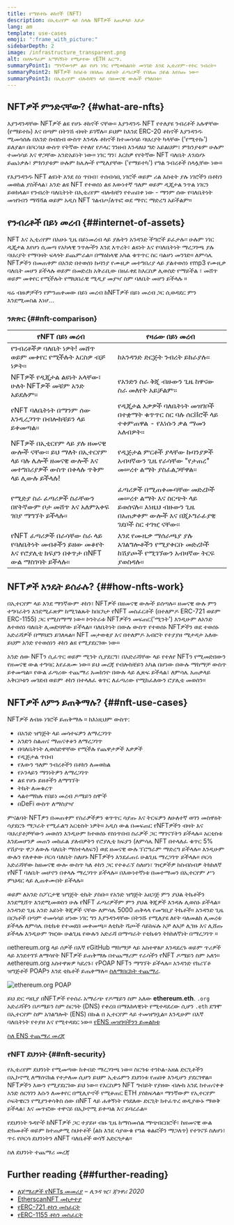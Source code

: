 ```yaml
---
title: የማይተኩ ቶከኖች (NFT)
description: በኢቲሪየም ላይ ስላሉ NFTዎች አጠቃላይ እይታ
lang: am
template: use-cases
emoji: ":frame_with_picture:"
sidebarDepth: 2
image: /infrastructure_transparent.png
alt: በሆሎግራም አማካኝነት የሚታየው የETH አርማ.
summaryPoint1: ማንኛውንም ልዩ የሆነ ነገር የሚወከልበት መንገድ እንደ ኢቴሪየም-ተኮር ንብረት።
summaryPoint2: NFTዎች ከበፊቱ በበለጠ ለይዘት ፈጣሪዎች የበለጠ ኃይል እየሰጡ ነው።
summaryPoint3: በኢቲሪየም ብሎክቼን ላይ በዘመናዊ ውሎች የጎለበቱ።
---
```


## NFTዎች ምንድናቸው? \{#what-are-nfts}

እያንዳንዳቸው NFTዎች ልዩ የሆኑ ቶከኖች ናቸው። እያንዳንዱ NFT የተለያዩ ንብረቶች አሉዋቸው (የማይተኩ) እና በጣም በትንሽ ብዛት ይገኛሉ። ይህም ከእንደ ERC-20 ቶከኖች እያንዳንዱ ሚመሳሰሉ በአንድ ስብስብ ውስጥ እንዳሉ ቶከኖች ከተመሳሳይ ባህሪያት ካላቸው ('የሚተኩ') ይለያል። በቦርሳህ ውስጥ የትኛው የተለየ የዶላር ገንዘብ እንዳለህ ግድ አይልህም፣ ምክንያቱም ሁሉም ተመሳሳይ እና ዋጋቸው አንድአይነት ነው። ነገር ግን፣ እርስዎ የየትኛው NFT ባለቤት _እንደሆኑ_ ይጨነቃሉ፣ ምክንያቱም ሁሉም ከሌሎች የሚለያቸው ('የማይተካ') የግል ንብረቶች ስላሏቸው ነው።

የእያንዳንዱ NFT ልዩነት እንደ ስነ ጥበብ፣ ተሰብሳቢ ነገሮች ወይም ሪል እስቴት ያሉ ነገሮችን በቶከን መወከል ያስችላል፣ አንድ ልዩ NFT የተወሰነ ልዩ እውነተኛ ዓለም ወይም ዲጂታል ንጥል ነገርን ይወክላል። የንብረት ባለቤትነት በኢቲሪየም ብሎክቼን የተጠበቀ ነው - ማንም ሰው የባለቤትነት መዝገብን ማሻሻል ወይም አዲስ NFT ገልብጦ/ለጥፎ ወደ ማኖር ማድረግ አይችልም።

<YouTube id="Xdkkux6OxfM" />

## የንብረቶች በይነ መረብ \{##internet-of-assets}

NFT እና ኢቲሪየም በአሁኑ ጊዜ በይነመረብ ላይ ያሉትን አንዳንድ ችግሮች ይፈታሉ፡፡ ሁሉም ነገር ዲጂታል እየሆነ ሲመጣ የአካላዊ ንጥሎችን እንደ እጥረት፣ ልዩነት እና የባለቤትነት ማረጋገጫ ያሉ ባህሪያት የማባዛት ፍላጎት ይጨምራል። በማዕከላዊ አካል ቁጥጥር ስር ባልሆነ መንገድ። ለምሳሌ NFTዎችን በመጠቀም በአንድ በተወሰነ ኩባንያ የሙዚቃ መተግበሪያ ላይ ያልተወሰነ የmp3 የሙዚቃ ባለቤት መሆን ይችላሉ ወይም በመድረክ አቅራቢው በዘፈቀደ ከእርስዎ ሊወሰድ የማይችል ፣ መሸጥ ወይም መቀየር የሚችሉት የማህበራዊ ሚዲያ መያዣ ስም ባለቤት መሆን ይችላሉ ።

ዛሬ ብዙዎቻችን የምንጠቀመው በይነ መረብ ከNFTዎች በይነ መረብ ጋር ሲወዳደር ምን እንደሚመስል እነሆ...

### ንጽጽር \{##nft-comparison}

| የNFT በይነ መረብ                                                                                            | የዛሬው በይነ መረብ                                                                                         |
| ------------------------------------------------------------------------------------------------------- | ---------------------------------------------------------------------------------------------------- |
| የንብረቶችዎ ባለቤት ነዎት! መሸጥ ወይም መቀየር የሚችሉት እርስዎ ብቻ ነዎት።                                                       | ከአንዳንድ ድርጅት ንብረት ይከራያሉ።                                                                              |
| NFTዎች የዲጂታል ልዩነት አላቸው፣ ሁለት NFTዎች መቼም አንድ አይደሉም።                                                         | የአንድን ስራ ቅጂ ብዙውን ጊዜ ከዋናው ስራ መለየት አይቻልም።                                                              |
| የNFT ባለቤትነት በማንም ሰው እንዲረጋገጥ በብሎክቼይን ላይ ይቀመጣል።                                                           | የዲጂታል እቃዎች ባለቤትነት መዝገቦች በተቋማት ቁጥጥር ስር ባሉ ሰርቨሮች ላይ ተቀምጠዋል - የእነሱን ቃል ማመን አለብዎት።                       |
| NFTዎች በኢቲርየም ላይ ያሉ ዘመናዊ ውሎች ናቸው። ይህ ማለት በኢተርየም ላይ ባሉ ሌሎች ዘመናዊ ውሎች እና መተግበሪያዎች ውስጥ በቀላሉ ጥቅም ላይ ሊውሉ ይችላሉ! | የዲጅታል ምርቶች ያላቸው ኩባንያዎች አብዛኛውን ጊዜ የራሳቸው "የታጠረ" መሠረተ ልማት ያስፈልጋቸዋል።                                     |
| የሚድያ ስራ ፈጣሪዎች ስራቸውን በየትኛውም ቦታ መሸጥ እና አለምአቀፍ ገበያ ማግኘት ይችላሉ።                                              | ፈጣሪዎች በሚጠቀሙባቸው መድረኮች መሠረተ ልማት እና ስርጭት ላይ ይወሰናሉ። እነዚህ ብዙውን ጊዜ በአጠቃቀም ውሎች እና በጂኦግራፊያዊ ገደቦች ስር ተገዢ ናቸው። |
| የNFT ፈጣሪዎች በራሳቸው ስራ ላይ የባለቤትነት መብቶችን ይዘው መቆየት እና የሮያሊቲ ክፍያን በቀጥታ በNFT ውል ማስገባት ይችላሉ።                    | እንደ የሙዚቃ ማሰራጫያ ያሉ አገልግሎቶችን የሚያቀርቡ መድረኮች ከሽያጮች የሚገኘውን አብዛኛው ትርፍ ያወስዳሉ።                                |

## NFTዎች እንዴት ይሰራሉ? \{##how-nfts-work}

በኢተርየም ላይ እንደ ማንኛውም ቶከን፣ NFTዎች በዘመናዊ ውሎች ይሰጣሉ። ዘመናዊ ውሉ ምን ተግባራትን እንደሚፈጽም ከሚገልጹት ከበርካታ የNFT መስፈርቶች (በተለምዶ ERC-721 ወይም ERC-1155) ጋር የሚስማማ ነው። ኮንትራቱ NFTዎችን መፍጠር('ሚንት') እንዲሁም ለአንድ ለተወሰነ ባለቤት ሊመድባቸው ይችላል። ባለቤትነት በውሉ ውስጥ የተወሰኑ NFTዎችን ወደ ተወሰኑ አድራሻዎች በማጓደን ይገለጻል። NFT መታወቂያ እና በተለምዶ አብሮት የተያያዘ ሜታዳታ አለው ይህም አንድ የተወሰነን ቶከን ልዩ የሚያደርገው ነው።

አንድ ሰው NFTን ሲፈጥር ወይም ሚንት ሲያደርግ፣ በአድራሻቸው ላይ የተለየ NFTን የሚመድበውን የዘመናዊ ውል ተግባር እየፈጸሙ ነው። ይህ መረጃ የብሎክቼይን አካል በሆነው በውሉ ማከማቻ ውስጥ ይቀመጣል። የውል ፈጣሪው ተጨማሪ አመክንዮ በውሉ ላይ ሊጽፍ ይችላል፣ ለምሳሌ አጠቃላይ አቅርቦቱን መገደብ ወይም ቶከን በተላለፈ ቁጥር ለፈጣሪው የሚከፈለውን ሮያሊቲ መወሰን።

## NFTዎች ለምን ይጠቅማሉ? \{##nft-use-cases}

NFTዎች ለብዙ ነገሮች ይጠቅማሉ ። ከእነዚህም ውስጥ:

- በአንድ ዝግጅት ላይ መሳተፍዎን ለማረጋገጥ
- አንድን ስልጠና ማጠናቀቆን ለማረጋገጥ
- በባለቤትነት ሊወስድዋቸው የሚችሉ የጨዋታዎች እቃዎች
- የዲጅታል ጥበብ
- የእውን ዓለም ንብረቶችን በቶክን ለመወከል
- የኦንላይን ማንነትዎን ለማረጋገጥ
- ልዩ የሆኑ ይዘቶችን ለማግኘት
- ትኬት ለመቁረጥ
- ላልተማከሉ የበይነ መረብ ዶሜይን ስሞች
- በDeFi ውስጥ ለማስያዣ

ምናልባት NFTዎን በመጠቀም የስራዎችዎን ቁጥጥር ሳያጡ እና ትርፍዎን ለሁለተኛ ወገን መስዋዕት ሳያደርጉ ማጋራት የሚፈልግ አርቲስት ነዎት። አዲስ ውል በመፍጠር የNFTዎችን ብዛት እና ባህሪያቶቻቸውን መወሰን እንዲሁም ክተወሰኑ የስነጥበብ ስራዎች ጋር ማገናኘትን ይችላሉ። አርቲስቱ እንደመሆንዎ መጠን መከፈል ያለብዎትን የሮያሊቲ ክፍያን (ለምሳሌ NFT በተላለፈ ቁጥር 5% የሽያጭ ዋጋ ለውሉ ባለቤት ማስተላለፍን) ወደ ዘመናዊ ውሉ ፕሮግራም ማድረግ ይችላሉ። እንዲሁም ውሉን የለቀቀው ቦርሳ ባለቤት ስለሆኑ NFTዎችን እንደፈጠሩ ሁልጊዜ ማረጋገጥ ይችላሉ። ቦርሳ አድራሻቸው ከዘመናዊ ውሎ ውስጥ ካለ ቶከን ጋር የተቆራኘ ስለሆነ፣ ገዢዎችዎ ከስብስብዎ ትክክለኛ የNFT ባለቤት መሆኖን በቀላሉ ማረጋገጥ ይችላሉ። በእውነተኛነቱ በመተማመን በኢተርየም ሥነ ምህዳር ላይ ሊጠቀሙበት ይችላሉ።

ወይም ለአንድ ስፖርታዊ ዝግጅት ቲኬት ያስቡ። የአንድ ዝግጅት አዘጋጅ ምን ያህል ትኬቶችን እንደሚሸጥ እንደሚመወስን ሁሉ የNFT ፈጣሪዎችም ምን ያህል ቅጂዎች እንዳሉ ሊወስኑ ይችላል። አንዳንድ ጊዜ አንድ አይነት ቅጂዎች ናቸው ለምሳሌ 5000 ጠቅላላ የመግቢያ ትኬቶች። አንዳንድ ጊዜ በርካቶች በጣም ተመሳሳይ ሆነው ነገር ግን እያንዳንዳቸው በትንሹ የሚለያዩ ለየት ባለመልክ ሊመረቱ ይችላሉ ለምሳሌ በቲኬቱ የተመደበ መቀመጫ። ለቲኬት ሻጮች ሳይከፍሉ አቻ ለአቻ ሊገዙ እና ሊሸጡ ይችላሉ እንዲሁም ገዢው ሁልጊዜ የውሉን አድራሻ በማጣራት የቲኬቱን ትክክለኛነት በማረጋገጥ ።

በethereum.org ላይ ሰዎች በእኛ የGitHub ማከማቻ ላይ አስተዋፅዖ እንዳደረጉ ወይም ጥሪዎች ላይ እንደተገኙ ለማሳየት NFTዎች ይጠቅማሉ በተጨማሪም የራሳችን የNFT ዶሜይን ስም አለን። ለethereum.org አስተዋጽዎ ካደረጉ፣ የPOAP NFTን ማግኘት ይችላሉ። አንዳንድ የክሪፕቶ ዝግጅቶች POAPን እንደ ቲኬቶች ይጤቀማሉ። [ስለማበርከት ተጨማሪ](/contributing/#poap).

![ethereum.org POAP](./poap.png)

ይህ ድር ጣቢያ በNFTዎች የተሰራ አማራጭ የዶሜይን ስም አለው **ethereum.eth**. `.org` አድራሻችን በዶሜይን ስም ስርዓት (DNS) የቀረበ በማእከላዊነት የሚተዳደረው ሲሆን `.eth` ደግሞ በኢተርየም ስም አገልግሎት (ENS) በኩል በ ኢተርየም ላይ ተመዝግቧል። እንዲሁም በእኛ ባለቤትነት የተያዘ እና የሚተዳደር ነው። [የENS መዝገባችንን ይመልከቱ](https://app.ens.domains/name/ethereum.eth)

[ስለ ENS ተጨማሪ መረጃ](https://app.ens.domains)

<Divider />

### የNFT ደህንነት \{##nft-security}

የኢቴሪየም ደህንነት የሚመጣው ከቀብድ ማረጋገጫ ነው። ስርዓቱ ተንኮል-አዘል ድርጊቶችን በኢኮኖሚ ለማሰናከል የተታለመ ሲሆን ይህም ኢቴሬምን ደህንነቱ የጠበቀ እንዲሆን ያደርገዋል። NFTዎችን እውን የሚያደርገው ይህ ነው። የእርስዎን NFT ግብይት የያዘው ብሎክ አንዴ ከተጠናቀቀ አንድ ሰርጎገን እሱን ለመቀየር በሚሊዮኖች የሚቆጠር ETH ያስከፍላል። ማንኛውም የኢተርየም ሶፍትዌርን የሚያንቀሳቅስ ሰው በNFT ላይ ሐቀኝነት የጎደለው ድርጊት ክተፈጥረ ወዲያውኑ ማወቅ ይችላል፣ እና መጥፎው ተዋናይ በኢኮኖሚ ይቀጣል እና ይባረራል።

የደህንነት ጉዳዮች ከNFTዎች ጋር ተያይዞ ብዙ ጊዜ ከማስመሰል ማጭበርበሮች፣ ከዘመናዊ ውል ድክመቶች ወይም ከተጠቃሚ ስህተቶች (ልክ እንደ ሳያውቁ የግል ቁልፎችን ማጋለጥ) የተገናኙ ስለሆነ፣ ጥሩ የቦርሳ ደህንነትን ለNFT ባለቤቶች ወሳኝ አድርጎታል።

<ButtonLink to="/security/">
  ስለ ደህንነት ተጨማሪ መረጃ
</ButtonLink>

## Further reading \{##further-reading}

- [ለጀማሪዎች የNFTs መመሪያ](https://linda.mirror.xyz/df649d61efb92c910464a4e74ae213c4cab150b9cbcc4b7fb6090fc77881a95d) – _ሊንዳ ዢ፣ ጃንዋሪ 2020_
- [EtherscanNFT መከታተያ](https://etherscan.io/nft-top-contracts)
- [የERC-721 ቶከን መስፈርት](/developers/docs/standards/tokens/erc-721/)
- [የERC-1155 ቶከን መስፈርት](/developers/docs/standards/tokens/erc-1155/)

<Divider />

<QuizWidget quizKey="nfts" />

